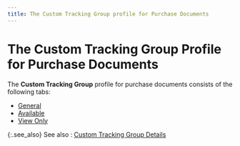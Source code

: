 ```yaml
---
title: The Custom Tracking Group profile for Purchase Documents
---
```


# The Custom Tracking Group Profile for Purchase Documents


The **Custom Tracking Group** profile for purchase documents consists of the following tabs:

- [General]({{site.ct_baseurl}}/misc/document_custom_tracking_group_profile_general_1.html)
- [Available]({{site.ct_baseurl}}/misc/document_custom_tracking_group_profile_available_1.html)
- [View Only]({{site.ct_baseurl}}/misc/document_custom_tracking_group_profile_view_only_1.html)



{:.see_also}
See also
: [Custom Tracking Group Details]({{site.ct_baseurl}}/document-tracking/tracking-purchase-documents/custom_tracking_group_details_for_purchase_documents.html)
